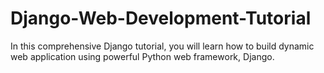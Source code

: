 # Django-Web-Development-Tutorial
In this comprehensive Django tutorial, you will learn how to build dynamic web application using powerful Python web framework, Django.
